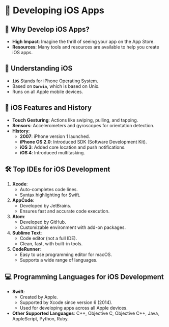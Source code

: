 # 📱 Developing iOS Apps

## 🌟 Why Develop iOS Apps?

- **High Impact**: Imagine the thrill of seeing your app on the App Store.
- **Resources**: Many tools and resources are available to help you create iOS apps.

## 📖 Understanding iOS

- **`iOS`** Stands for iPhone Operating System.
- Based on **`Darwin`**, which is based on Unix.
- Runs on all Apple mobile devices.

## 📅 iOS Features and History

- **Touch Gesturing**: Actions like swiping, pulling, and tapping.
- **Sensors**: Accelerometers and gyroscopes for orientation detection.
- **History**:
  - **2007**: iPhone version 1 launched.
  - **iPhone OS 2.0**: Introduced SDK (Software Development Kit).
  - **iOS 3**: Added core location and push notifications.
  - **iOS 4**: Introduced multitasking.

## 🛠 Top IDEs for iOS Development

1. **Xcode**:
   - Auto-completes code lines.
   - Syntax highlighting for Swift.
2. **AppCode**:
   - Developed by JetBrains.
   - Ensures fast and accurate code execution.
3. **Atom**:
   - Developed by GitHub.
   - Customizable environment with add-on packages.
4. **Sublime Text**:
   - Code editor (not a full IDE).
   - Clean, fast, with built-in tools.
5. **CodeRunner**:
   - Easy to use programming editor for macOS.
   - Supports a wide range of languages.

## 💻 Programming Languages for iOS Development

- **Swift**:
  - Created by Apple.
  - Supported by Xcode since version 6 (2014).
  - Used for developing apps across all Apple devices.
- **Other Supported Languages**: C++, Objective C, Objective C++, Java, AppleScript, Python, Ruby.
